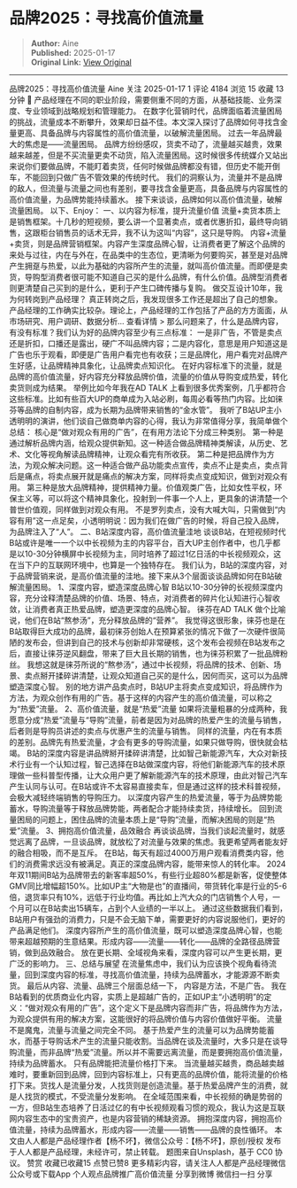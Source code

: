 # 品牌2025：寻找高价值流量

> **Author:** Aine  
> **Published:** 2025-01-17  
> **Original Link:** [View Original](https://www.woshipm.com/marketing/6172372.html)

---

品牌2025：寻找高价值流量 Aine 关注 2025-01-17 1 评论 4184 浏览 15 收藏 13 分钟 🔗 产品经理在不同的职业阶段，需要侧重不同的方面，从基础技能、业务深度、专业领域到战略规划和管理能力。 在数字化营销时代，品牌面临着流量困局的挑战，流量成本不断攀升，效果却日益不佳。本文深入探讨了品牌如何寻找含金量更高、具备品牌与内容属性的高价值流量，以破解流量困局。 过去一年品牌最大的焦虑是——流量困局。 品牌方纷纷感叹，货卖不动了，流量越买越贵，效果越来越差，但是不买流量更卖不动货，陷入流量困局。这时候很多传统媒介又站出来说你们要做品牌，不能盯着卖货，任何时候做品牌都没有错，但历史不能开倒车，不能回到只做广告不管效果的传统时代。 我们的洞察认为，流量并不是品牌的敌人，但流量与流量之间也有差别，要寻找含金量更高，具备品牌与内容属性的高价值流量，为品牌势能持续蓄水。 接下来谈谈，品牌如何以高价值流量，破解流量困局。 以下、Enjoy： 一、以内容为标准，提升流量价值 流量+卖货本质上是销售框架。十几秒的短视频，要么讲一个显著卖点，或者优惠折扣，最终导向销售，这跟柜台销售员的话术无异，我不认为这叫“内容”，这只是导购。 内容+流量+卖货，则是品牌营销框架。内容产生深度品牌心智，让消费者更了解这个品牌的来处与过往，内在与外在，在品类中的生态位，更清晰为何要购买，甚至是对品牌产生拥趸与热爱，以此为基础的内容所产生的流量，就叫高价值流量。而即便是卖货，导购型消费者很可能不知道自己买的是什么品牌，有什么价值。品牌型消费者则更清楚自己买到的是什么，更利于产生口碑传播与复购。 做交互设计10年，我为何转岗到产品经理？ 真正转岗之后，我发现很多工作还是超出了自己的想象。产品经理的工作确实比较杂。理论上，产品经理的工作包括了产品的方方面面，从市场研究、用户调研、数据分析... 查看详情 > 那么问题来了，什么是品牌内容，有没有标准？我们认为好的品牌内容至少有三点标准： 一是非广告，不管是卖点还是折扣，口播还是露出，硬广不叫品牌内容；二是内容化，意思是用户知道这是广告也乐于观看，即便是广告用户看完也有收获；三是品牌化，用户看完对品牌产生好感，让品牌精神具象化，让品牌卖点知识化。 在好内容标准下的流量，就是品牌的高价值流量，好内容充分释放品牌价值，流量的价值从导购变成热爱，转化卖货则成为结果。 举例比如今年我在AD TALK 上看到很多优秀案例，几乎都符合这些标准。比如有些百大UP的商单成为入站必刷，每周必看等热门内容。比如徕芬等品牌的自制内容，成为长期为品牌带来销售的“金水管”。 我听了B站UP主小透明明的演讲，他们谈自己做商单内容的心得，我认为非常值得分享，我简单做个总结： 核心是“做对观众有用的广告”，在有用方法论下分成三种类别。 第一种是通过解析品牌内涵，给观众提供新知。这一种适合做品牌精神类解读，从历史、艺术、文化等视角解读品牌精神，让观众看完有所收获。 第二种是把品牌作为方法，为观众解决问题。这一种适合做产品功能卖点宣传，卖点不止是卖点，卖点背后是痛点，将卖点展开就是痛点的解决方案，同样将卖点变成知识，做到对观众有用。 第三种是放大品牌精神，提供精神力量。价值观类广告，比如女性平权，环保主义等，可以将这个精神具象化，投射到一件事一个人上，更具象的讲清楚一个普世价值观，同样做到对观众有用。 不是罗列卖点，没有大喊大叫，只需做到“内容有用”这一点足矣，小透明明说：因为我们在做广告的时候，将自己投入品牌，为品牌注入了“人”。 二、B站深度内容，高价值流量洼地 谈谈B站，在短视频时代B站或许是唯一一个以中长视频为主的内容平台，百大UP主创作者中，也几乎都是以10-30分钟横屏中长视频为主，同时培养了超过1亿日活的中长视频观众，这在当下户的互联网环境中，也算是一个独特存在。 我们认为，B站的深度内容，对于品牌营销来说，是高价值流量的洼地。接下来从3个层面谈谈品牌如何在B站破解流量困局。 1、深度内容，塑造深度品牌心智 B站以10-30分钟的长视频深度内容，充分诠释清楚品牌的价值、场景、特点，对消费者的碎片化认知进行心智收敛，让消费者真正热爱品牌，塑造更深度的品牌心智。 徕芬在AD TALK 做个比喻说，他们在B站“熬参汤”，充分释放品牌的“营养”。 我觉得这很形象，徕芬也是在B站取得巨大成功的品牌，最初徕芬创始人在预算紧张的情况下做了一次硬件很简陋的发布会，但讲到自己的技术与创新却非常硬核，这个发布会视频在B站发布之后，直接让徕芬逆风翻盘，带来了巨大且长期的销售，也为徕芬积累了一批品牌粉丝。 我想这就是徕芬所说的“熬参汤”，通过中长视频，将品牌的技术、创新、场景、卖点掰开揉碎讲清楚，让观众知道自己买的是什么，因何而买，这可以为品牌塑造深度心智。 别的地方讲产品卖点时，B站UP主将卖点变成知识，将品牌作为方法，为观众创作有用的广告。基于这样的内容产生的高价值流量，可以称之为“热爱”流量。 2、高价值流量，就是“热爱”流量 如果将流量粗暴的分成两种，我愿意分成“热爱”流量与“导购”流量，前者是因为对品牌的热爱产生的流量与销售，后者则是导购员讲述的卖点与优惠产生的流量与销售。 同样的流量，内在有本质的差别。品牌先有热爱流量，才会有更多的导购流量，如果只做导购，很快就会枯竭。 B站的深度内容是讲品牌掰开揉碎讲清楚，比如智己新能源汽车，大众对新技术行业有一个认知过程，智己选择在B站做深度内容，将他们新能源汽车的技术原理做一些科普型传播，让大众用户更了解新能源汽车的技术原理，由此对智己汽车产生认同与认可。在B站或许不太容易直接卖车，但是通过这样的技术科普视频，会极大减轻终端销售的导购压力。 以深度内容产生的热爱流量，等于为品牌势能蓄水，导购流量等于释放品牌势能，两者配合才能持续卖货，持续增长。 回到流量困局的问题上，困住品牌的流量本质上是“导购”流量，而解决困局的则是“热爱”流量。 3、拥抱高价值流量，品效融合 再谈谈品牌，当我们谈起流量时，就感觉远离了品牌，一旦谈品牌，就放松了对流量与效果的焦虑。我更希望两者能友好的融合相吸，而不是互斥。 在B站，每天有超过4000万用户观看消费类内容，他们的消费需求远没有被满足。真正的深度品牌内容，能带来惊人的转化率。 2024年双11期间B站为品牌带去的新客率超50%，有些行业超80%都是新客，促使整体GMV同比增幅超150%。比如UP主“大物是也”的直播间，带货转化率是行业的5-6倍，退货率只有10%，远低于行业均值。再比如上汽大众的门店销售个人号，一个月可以在B站卖出15辆车，占到个人业绩的一半以上。 通过这些数据我们看到，B站用户有强劲的消费力，只是不会无脑下单，需要更好的内容说服他们，更好的产品满足他们。 深度内容所产生的高价值流量，既可以塑造深度品牌心智，也能带来超越预期的生意结果。形成内容——流量——转化——品牌的全路径品牌营销，做到品效融合。 放在更长期、全域视角来看，深度内容可以产生更长期，更广泛的影响力。 三、总结与展望 在流量焦虑中，我们认为应该换个视角看待流量，回到深度内容的标准，寻找高价值流量，持续为品牌蓄水，才能源源不断卖货。 最后从内容、流量、品牌三个层面总结一下， 内容是方法，不是广告。 我在B站看到的优质商业化内容，实质上是超越广告的，正如UP主“小透明明”的定义：“做对观众有用的广告”，这个定义下是品牌内容而非广告，将品牌作为方法，为观众提供有用的解决方案，这能很好的将品牌价值与内容价值做好平衡。 流量不是魔鬼，流量与流量之间完全不同。 基于热爱产生的流量可以为品牌势能蓄水，而基于导购话术产生的流量只能收割。当品牌在谈及流量时，大多只是在谈导购流量，而非品牌“热爱”流量。所以并不需要远离流量，而是要拥抱高价值流量，持续为品牌蓄水。 只有品牌能把流量价格打下来。 当流量越买越贵，商品越卖越难时，要重新回到品牌，回到内容标准上，只有更高的品牌价值，能将流量的价格打下来。货找人是流量分发，人找货则是创造流量。基于热爱品牌产生的消费，就是人找货的模式，不受流量分发影响。 在全域范围来看，中长视频的确是势弱的一方，但B站生态培养了日活过亿的有中长视频观看习惯的观众，我认为这是互联网内容生态中的宝贵资产，也是内容营销的稀缺资源。 拥抱深度内容，拥抱高价值流量，持续为品牌蓄水，形成内容——流量——销售——品牌的良性循环。 本文由人人都是产品经理作者【杨不坏】，微信公众号：【杨不坏】，原创/授权 发布于人人都是产品经理，未经许可，禁止转载。 题图来自Unsplash，基于 CC0 协议。 赞赏 收藏已收藏15 点赞已赞8 更多精彩内容，请关注人人都是产品经理微信公众号或下载App 个人观点品牌推广高价值流量 分享到微博 微信扫一扫 分享